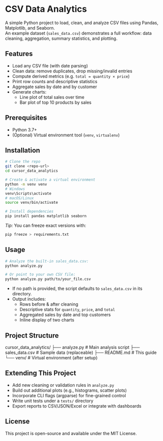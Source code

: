 # CSV Data Analytics

A simple Python project to load, clean, and analyze CSV files using Pandas, Matplotlib, and Seaborn.  
An example dataset (`sales_data.csv`) demonstrates a full workflow: data cleaning, aggregation, summary statistics, and plotting.

## Features
- Load any CSV file (with date parsing)
- Clean data: remove duplicates, drop missing/invalid entries
- Compute derived metrics (e.g. `total = quantity × price`)
- Print row counts and descriptive statistics
- Aggregate sales by date and by customer
- Generate charts:
  - Line plot of total sales over time
  - Bar plot of top 10 products by sales

## Prerequisites
- Python 3.7+
- (Optional) Virtual environment tool (`venv`, `virtualenv`)

## Installation

```bash
# Clone the repo
git clone <repo-url>
cd cursor_data_analytics

# Create & activate a virtual environment
python -m venv venv
# Windows
venv\Scripts\activate
# macOS/Linux
source venv/bin/activate

# Install dependencies
pip install pandas matplotlib seaborn
```

*Tip:* You can freeze exact versions with:
```bash
pip freeze > requirements.txt
```

## Usage

```bash
# Analyze the built-in sales_data.csv:
python analyze.py

# Or point to your own CSV file:
python analyze.py path/to/your_file.csv
```

- If no path is provided, the script defaults to `sales_data.csv` in its directory.
- Output includes:
  - Rows before & after cleaning
  - Descriptive stats for `quantity`, `price`, and `total`
  - Aggregated sales by date and top customers
  - Inline display of two charts

## Project Structure

cursor_data_analytics/
├── analyze.py # Main analysis script
├── sales_data.csv # Sample data (replaceable)
├── README.md # This guide
└── venv/ # Virtual environment (after setup)


## Extending This Project
- Add new cleaning or validation rules in `analyze.py`
- Build out additional plots (e.g., histograms, scatter plots)
- Incorporate CLI flags (argparse) for fine-grained control
- Write unit tests under a `tests/` directory
- Export reports to CSV/JSON/Excel or integrate with dashboards

## License
This project is open-source and available under the MIT License.  
